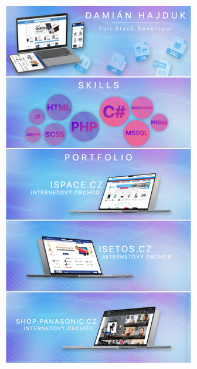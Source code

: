 <!--
### Hi there 👋

**damianhajduk/damianhajduk** is a ✨ _special_ ✨ repository because its `README.md` (this file) appears on your GitHub profile.

Here are some ideas to get you started:

- 🔭 I’m currently working on ...
- 🌱 I’m currently learning ...
- 👯 I’m looking to collaborate on ...
- 🤔 I’m looking for help with ...
- 💬 Ask me about ...
- 📫 How to reach me: ...
- 😄 Pronouns: ...
- ⚡ Fun fact: ...
-->

![alt text](https://github.com/damianhajduk/damianhajduk/blob/main/Artboard1.jpg?raw=true)
![alt text](https://github.com/damianhajduk/damianhajduk/blob/main/Artboard2.jpg?raw=true)
![alt text](https://github.com/damianhajduk/damianhajduk/blob/main/Artboard3.jpg?raw=true)
![alt text](https://github.com/damianhajduk/damianhajduk/blob/main/Artboard4.jpg?raw=true)
![alt text](https://github.com/damianhajduk/damianhajduk/blob/main/Artboard5.jpg?raw=true)
